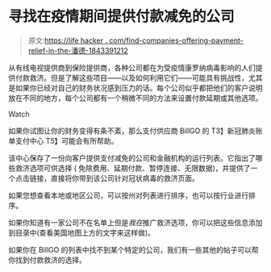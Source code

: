 # 寻找在疫情期间提供付款减免的公司

> 原文:[https://life hacker . com/find-companies-offering-payment-relief-in-the-潘德-1843391212](https://lifehacker.com/find-companies-offering-payment-relief-during-the-pande-1843391212)

从有线电视提供商到保险提供商，各种公司都在为受疫情康罗纳病毒影响的人们提供付款救济。但是了解这些项目——以及如何利用它们——可能具有挑战性，尤其是如果你已经对自己的财务状况感到压力的话。每个公司似乎都把他们的客户说明放在不同的地方，每个公司都有一个稍微不同的方法来设置付款延期或其他选项。

Watch

如果你试图让你的财务变得有条不紊，那么支付供应商 BillGO 的 T3】新冠肺炎账单支付中心 T5】可能会有所帮助。

该中心保存了一份向客户提供支付减免的公司和金融机构的运行列表。它指出了哪些救济选项可供选择 ( 免除费用、延期付款、暂停连接、无限数据)，并提供了一个点击链接，直接将你带到该公司针对冠状病毒的救济页面。

如果您想查看本地或地区公司，可以按州对列表进行排序，也可以按行业进行排序。

如果你知道有一家公司不在名单上但是*我在*推广救济选项，你可以把这些信息添加到目录中(查看美国地图上方的文字来这样做)。

如果你在 BillGO 的列表中找不到某个特定的公司，我们有一些其他的帖子可以帮你找到付款救济的选择。